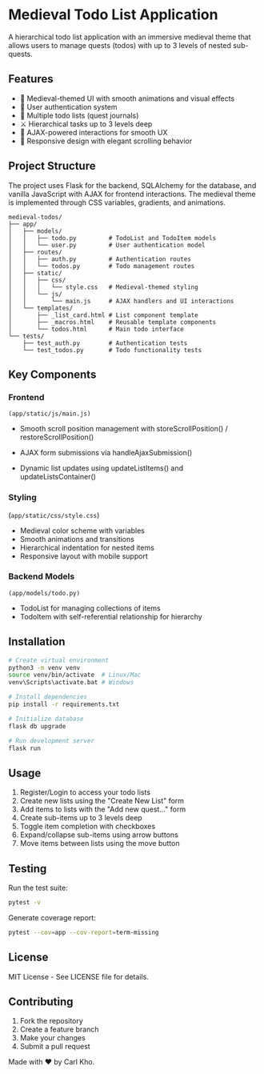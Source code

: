# Medieval Todo List Application

A hierarchical todo list application with an immersive medieval theme that allows users to manage quests (todos) with up to 3 levels of nested sub-quests.

## Features

- 🏰 Medieval-themed UI with smooth animations and visual effects
- 👤 User authentication system
- 📜 Multiple todo lists (quest journals)
- ⚔️ Hierarchical tasks up to 3 levels deep
- 🔄 AJAX-powered interactions for smooth UX
- 📱 Responsive design with elegant scrolling behavior

## Project Structure
The project uses Flask for the backend, SQLAlchemy for the database, and vanilla JavaScript with AJAX for frontend interactions. The medieval theme is implemented through CSS variables, gradients, and animations.
```
medieval-todos/
├── app/
│   ├── models/
│   │   ├── todo.py         # TodoList and TodoItem models
│   │   └── user.py         # User authentication model
│   ├── routes/
│   │   ├── auth.py         # Authentication routes
│   │   └── todos.py        # Todo management routes
│   ├── static/
│   │   ├── css/
│   │   │   └── style.css   # Medieval-themed styling
│   │   └── js/
│   │       └── main.js     # AJAX handlers and UI interactions
│   └── templates/
│       ├── _list_card.html # List component template
│       ├── _macros.html    # Reusable template components
│       └── todos.html      # Main todo interface
└── tests/
    ├── test_auth.py        # Authentication tests
    └── test_todos.py       # Todo functionality tests
```

## Key Components

### Frontend

`(app/static/js/main.js)`

- Smooth scroll position management with
storeScrollPosition() / restoreScrollPosition()

- AJAX form submissions via handleAjaxSubmission()

- Dynamic list updates using updateListItems() and updateListsContainer()

### Styling

(`app/static/css/style.css`)

- Medieval color scheme with variables
- Smooth animations and transitions
- Hierarchical indentation for nested items
- Responsive layout with mobile support

### Backend Models

`(app/models/todo.py)`

- TodoList for managing collections of items
- TodoItem with self-referential relationship for hierarchy

## Installation

```bash
# Create virtual environment
python3 -m venv venv
source venv/bin/activate  # Linux/Mac
venv\Scripts\activate.bat # Windows

# Install dependencies
pip install -r requirements.txt

# Initialize database
flask db upgrade

# Run development server
flask run
```

## Usage

1. Register/Login to access your todo lists
2. Create new lists using the "Create New List" form
3. Add items to lists with the "Add new quest..." form
4. Create sub-items up to 3 levels deep
5. Toggle item completion with checkboxes
6. Expand/collapse sub-items using arrow buttons
7. Move items between lists using the move button

## Testing

Run the test suite:

```bash
pytest -v
```

Generate coverage report:

```bash
pytest --cov=app --cov-report=term-missing
```

## License

MIT License - See LICENSE file for details.

## Contributing

1. Fork the repository
2. Create a feature branch
3. Make your changes
4. Submit a pull request

Made with ❤️ by Carl Kho.
